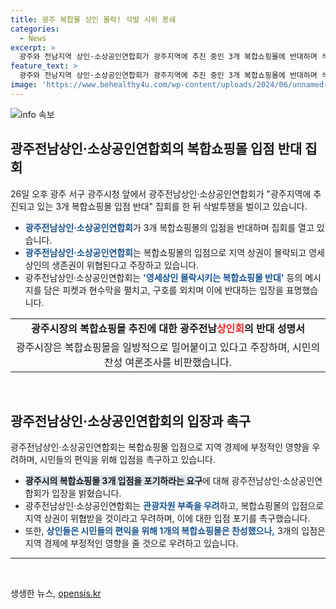```yaml
---
title: 광주 복합몰 상인 몰락! 삭발 시위 봉쇄
categories:
  - News
excerpt: >
  광주와 전남지역 상인·소상공인연합회가 광주지역에 추진 중인 3개 복합쇼핑몰에 반대하며 삭발 시위를 벌였다. 이들은 지역 상권 몰락과 영세상인의 생존권을 위협한다고 지적했으며, 광주시장의 무시와 일방적 추진을 비판했다. 또한, 인공지능과 지역 특색 상실 등 부정적인 영향을 우려하며 복합쇼핑몰 3개 입점을 반대하고 있다. 이에 상인들은 시민들의 편익을 위해 1개는 찬성하면서도, 3개 입점을 포기할 것을 촉구했다.
feature_text: >
  광주와 전남지역 상인·소상공인연합회가 광주지역에 추진 중인 3개 복합쇼핑몰에 반대하며 삭발 시위를 벌였다. 이들은 지역 상권 몰락과 영세상인의 생존권을 위협한다고 지적했으며, 광주시장의 무시와 일방적 추진을 비판했다. 또한, 인공지능과 지역 특색 상실 등 부정적인 영향을 우려하며 복합쇼핑몰 3개 입점을 반대하고 있다. 이에 상인들은 시민들의 편익을 위해 1개는 찬성하면서도, 3개 입점을 포기할 것을 촉구했다.
image: 'https://www.behealthy4u.com/wp-content/uploads/2024/06/unnamed-file.png'
---
```


<p><img src="https://www.behealthy4u.com/wp-content/uploads/2024/06/unnamed-file.png" alt="info 속보" /></p>

<h2 data-ke-size="size26">광주전남상인·소상공인연합회의 복합쇼핑몰 입점 반대 집회</h2>

<p data-ke-size="size16">26일 오후 광주 서구 광주시청 앞에서 광주전남상인·소상공인연합회가 "광주지역에 추진되고 있는 3개 복합쇼핑몰 입점 반대" 집회를 한 뒤 삭발투쟁을 벌이고 있습니다.</p>

<ul>
  <li><b><span style="color: #1a5490;">광주전남상인·소상공인연합회</span></b>가 3개 복합쇼핑몰의 입점을 반대하며 집회를 열고 있습니다.</li>
  <li><b><span style="color: #1a5490;">광주전남상인·소상공인연합회</span></b>는 복합쇼핑몰의 입점으로 지역 상권이 몰락되고 영세상인의 생존권이 위협된다고 주장하고 있습니다.</li>
  <li>광주전남상인·소상공인연합회는 <b><span style="color: #1a5490;">'영세상인 몰락시키는 복합쇼핑몰 반대'</span></b> 등의 메시지를 담은 피켓과 현수막을 펼치고, 구호를 외치며 이에 반대하는 입장을 표명했습니다.</li>
</ul>

<table>
  <tr>
    <td style="text-align: center; height: 17px;"><b>광주시장의 복합쇼핑몰 추진에 대한 광주전남<span style="color: #ee2323;">상인회</span>의 반대 성명서</b></td>
  </tr>
  <tr>
    <td style="text-align: center; height: 17px;">광주시장은 복합쇼핑몰을 일방적으로 밀어붙이고 있다고 주장하며, 시민의 찬성 여론조사를 비판했습니다.</td>
  </tr>
</table>

<p data-ke-size="size16">&nbsp;</p>

<h2 data-ke-size="size26">광주전남상인·소상공인연합회의 입장과 촉구</h2>

<p data-ke-size="size16">광주전남상인·소상공인연합회는 복합쇼핑몰 입점으로 지역 경제에 부정적인 영향을 우려하며, 시민들의 편익을 위해 입점을 촉구하고 있습니다.</p>

<ul>
  <li><b><span style="background-color: #21538527;">광주시의 복합쇼핑몰 3개 입점을 포기하라는 요구</span></b>에 대해 광주전남상인·소상공인연합회가 입장을 밝혔습니다.</li>
  <li>광주전남상인·소상공인연합회는 <b><span style="color: #1a5490;">관광자원 부족을 우려</span></b>하고, 복합쇼핑몰의 입점으로 지역 상권이 위협받을 것이라고 우려하며, 이에 대한 입점 포기를 촉구했습니다.</li>
  <li>또한, <b><span style="color: #1a5490;">상인들은 시민들의 편익을 위해 1개의 복합쇼핑몰은 찬성했으나,</span></b> 3개의 입점은 지역 경제에 부정적인 영향을 줄 것으로 우려하고 있습니다.</li>
</ul>

<hr>

<p data-ke-size="size16">&nbsp;</p>
생생한 뉴스, <a href="https://opensis.kr" rel="dofollow">opensis.kr</a>


